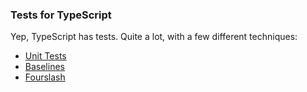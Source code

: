 ### Tests for TypeScript

Yep, TypeScript has tests. Quite a lot, with a few different techniques:

- [Unit Tests](./units.md)
- [Baselines](./baselines.md)
- [Fourslash](./fourslash.md)
